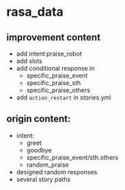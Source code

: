 # rasa_data

## improvement content
* add intent:praise_robot
* add slots
* add conditional response in 
  * specific_praise_event
  * specific_praise_sth
  * specific_praise_others
* add `action_restart` in stories.yml

## origin content:
* intent:
  * greet
  * goodbye
  * specific_praise_event/sth.others
  * random_praise
* designed random responses
* several story paths
